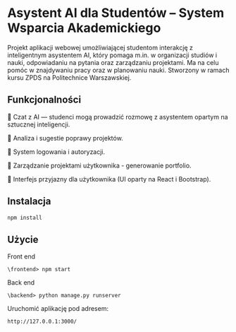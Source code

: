 # Asystent AI dla Studentów – System Wsparcia Akademickiego

Projekt aplikacji webowej umożliwiającej studentom interakcję z inteligentnym asystentem AI, który pomaga m.in. w organizacji studiów i nauki, odpowiadaniu na pytania oraz zarządzaniu projektami. Ma na celu pomóc w znajdywaniu pracy oraz w planowaniu nauki. Stworzony w ramach kursu ZPDS na Politechnice Warszawskiej.

## Funkcjonalności

🔹 Czat z AI — studenci mogą prowadzić rozmowę z asystentem opartym na sztucznej inteligencji.

🔹 Analiza i sugestie poprawy projektów.

🔹 System logowania i autoryzacji.

🔹 Zarządzanie projektami użytkownika - generowanie portfolio.

🔹 Interfejs przyjazny dla użytkownika (UI oparty na React i Bootstrap).

## Instalacja

```bash
npm install
```

## Użycie

Front end

```
\frontend> npm start
```

Back end

```
\backend> python manage.py runserver
```

Uruchomić aplikację pod adresem:

```
http://127.0.0.1:3000/
```
